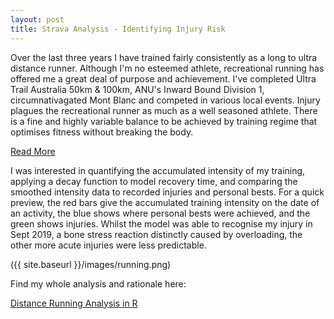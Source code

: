 ```yaml
---
layout: post
title: Strava Analysis - Identifying Injury Risk
---
```


Over the last three years I have trained fairly consistently as a long to ultra distance runner. Although I'm no esteemed athlete, recreational running has offered me a great deal of purpose and achievement. I've completed Ultra Trail Australia 50km & 100km, ANU's Inward Bound Division 1, circumnativagated Mont Blanc and competed in various local events. Injury plagues the recreational runner as much as a well seasoned athlete. There is a fine and highly variable balance to be achieved by training regime that optimises fitness without breaking the body. 

<a href="{{ site.baseurl }}{{ post.url }}" class="read-more">Read More</a>

I was interested in quantifying the accumulated intensity of my training, applying a decay function to model recovery time, and comparing the smoothed intensity data to recorded injuries and personal bests. For a quick preview, the red bars give the accumulated training intensity on the date of an activity, the blue shows where personal bests were achieved, and the green shows injuries. Whilst the model was able to recognise my injury in Sept 2019, a bone stress reaction distinctly caused by overloading, the other more acute injuries were less predictable.


({{ site.baseurl }}/images/running.png)

Find my whole analysis and rationale here: 

<a href="https://apahljina.github.io/Applied-Statistical-Analytics---Distance-Running.html" title="Distance Running Analysis in R">Distance Running Analysis in R</a>


